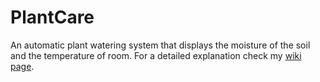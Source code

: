 # PlantCare
An automatic plant watering system that displays the moisture of the soil and the temperature of room. 
For a detailed explanation check my [wiki page](https://ocw.cs.pub.ro/courses/pm/prj2024/alucaci/andreea.budulan).
